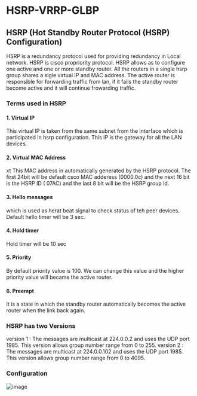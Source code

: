 # HSRP-VRRP-GLBP

## HSRP (Hot Standby Router Protocol (HSRP) Configuration)

HSRP is a redundancy protocol used for providing redundancy in Local network. HSRP is cisco propriority protocol. 
HSRP allows as to configure one active and one or more standby router. All the routers in a single hsrp group shares a sigle virtual IP and MAC address.
The active router is responsible for forwarding traffic from lan, if it fails the standby router become active and it will continue frowarding traffic.

### Terms used in HSRP
#### 1. Virtual IP
This virtual IP is taken from the same subnet from the interface which is participated in hsrp configuration. This IP is the gateway for all the LAN devices.
#### 2. Virtual MAC Address
xt This MAC address in automatically generated by the HSRP protocol. The first 24bit will be default csco MAC adderess (0000.0c) and the next 16 bit is the HSRP ID ( 07AC) and the last 8 bit will be the HSRP group id.
#### 3. Hello messages 
which is used as herat beat signal to check status of teh peer devices. Default hello timer will be 3 sec.
#### 4. Hold timer
Hold timer will be 10 sec
#### 5. Priority
By default priority value is 100. We can change this value and the higher priority value will became the active router.
#### 6. Preempt
It is a state in which the standby router automatically becomes the active router when the link back again.
### HSRP has two Versions
version 1 : The messages are multicast at 224.0.0.2 and uses the UDP port 1985. This version allows group number range from 0 to 255.
version 2 : The messages are multicast at 224.0.0.102 and uses the UDP port 1985. This version allows group number range from 0 to 4095.

### Configuration

![image](https://user-images.githubusercontent.com/49310101/118526316-bd421c00-b75d-11eb-9d3c-7b1a348ad030.png)
